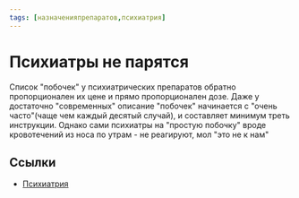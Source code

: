 ```yaml
---
tags: [назначенияпрепаратов,психиатрия]
---
```

# Психиатры не парятся

Список "побочек" у психиатрических препаратов обратно пропорционален их цене и прямо пропорционален дозе. Даже у достаточно "современных" описание "побочек" начинается с "очень часто"(чаще чем каждый десятый случай), и составляет минимум треть инструкции.
Однако сами психиатры на "простую побочку" вроде кровотечений из носа по утрам - не реагируют, мол "это не к нам"

## Ссылки

- [Психиатрия](%D0%9F%D1%81%D0%B8%D1%85%D0%B8%D0%B0%D1%82%D1%80%D0%B8%D1%8F.md)
